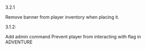 3.2.1

Remove banner from player inventory when placing it.

3.1.2:

Add admin command
Prevent player from interacting with flag in ADVENTURE